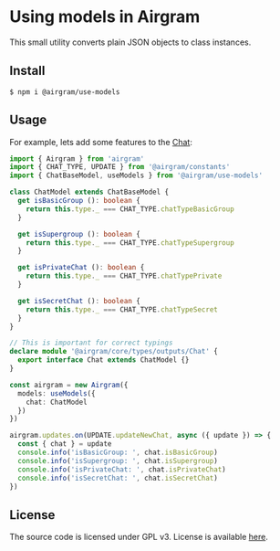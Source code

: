 # Using models in Airgram

This small utility converts plain JSON objects to class instances.

## Install

```text
$ npm i @airgram/use-models
```

## Usage

For example, lets add some features to the [Chat](https://github.com/airgram/airgram-core/blob/master/docs/td-outputs.md#chat):

```typescript
import { Airgram } from 'airgram'
import { CHAT_TYPE, UPDATE } from '@airgram/constants'
import { ChatBaseModel, useModels } from '@airgram/use-models'

class ChatModel extends ChatBaseModel {
  get isBasicGroup (): boolean {
    return this.type._ === CHAT_TYPE.chatTypeBasicGroup
  }

  get isSupergroup (): boolean {
    return this.type._ === CHAT_TYPE.chatTypeSupergroup
  }

  get isPrivateChat (): boolean {
    return this.type._ === CHAT_TYPE.chatTypePrivate
  }

  get isSecretChat (): boolean {
    return this.type._ === CHAT_TYPE.chatTypeSecret
  }
}

// This is important for correct typings
declare module '@airgram/core/types/outputs/Chat' {
  export interface Chat extends ChatModel {}
}

const airgram = new Airgram({
  models: useModels({
    chat: ChatModel
  })
})

airgram.updates.on(UPDATE.updateNewChat, async ({ update }) => {
  const { chat } = update
  console.info('isBasicGroup: ', chat.isBasicGroup)
  console.info('isSupergroup: ', chat.isSupergroup)
  console.info('isPrivateChat: ', chat.isPrivateChat)
  console.info('isSecretChat: ', chat.isSecretChat)
})
```

## License

The source code is licensed under GPL v3. License is available [here](https://github.com/esindger/airgram/tree/af4613c0534a5bd4f66a1460cadcc91e407e4c7e/LICENSE/README.md).

